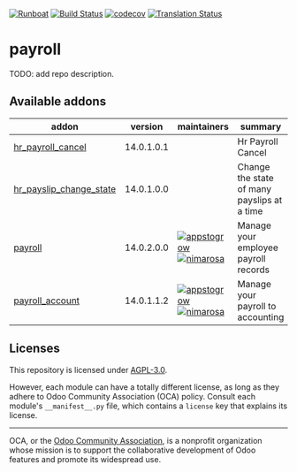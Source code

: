 
[![Runboat](https://img.shields.io/badge/runboat-Try%20me-875A7B.png)](https://runboat.odoo-community.org/builds?repo=OCA/payroll&target_branch=14.0)
[![Build Status](https://travis-ci.com/OCA/payroll.svg?branch=14.0)](https://travis-ci.com/OCA/payroll)
[![codecov](https://codecov.io/gh/OCA/payroll/branch/14.0/graph/badge.svg)](https://codecov.io/gh/OCA/payroll)
[![Translation Status](https://translation.odoo-community.org/widgets/payroll-14-0/-/svg-badge.svg)](https://translation.odoo-community.org/engage/payroll-14-0/?utm_source=widget)

<!-- /!\ do not modify above this line -->

# payroll

TODO: add repo description.

<!-- /!\ do not modify below this line -->

<!-- prettier-ignore-start -->

[//]: # (addons)

Available addons
----------------
addon | version | maintainers | summary
--- | --- | --- | ---
[hr_payroll_cancel](hr_payroll_cancel/) | 14.0.1.0.1 |  | Hr Payroll Cancel
[hr_payslip_change_state](hr_payslip_change_state/) | 14.0.1.0.0 |  | Change the state of many payslips at a time
[payroll](payroll/) | 14.0.2.0.0 | [![appstogrow](https://github.com/appstogrow.png?size=30px)](https://github.com/appstogrow) [![nimarosa](https://github.com/nimarosa.png?size=30px)](https://github.com/nimarosa) | Manage your employee payroll records
[payroll_account](payroll_account/) | 14.0.1.1.2 | [![appstogrow](https://github.com/appstogrow.png?size=30px)](https://github.com/appstogrow) [![nimarosa](https://github.com/nimarosa.png?size=30px)](https://github.com/nimarosa) | Manage your payroll to accounting

[//]: # (end addons)

<!-- prettier-ignore-end -->

## Licenses

This repository is licensed under [AGPL-3.0](LICENSE).

However, each module can have a totally different license, as long as they adhere to Odoo Community Association (OCA)
policy. Consult each module's `__manifest__.py` file, which contains a `license` key
that explains its license.

----
OCA, or the [Odoo Community Association](http://odoo-community.org/), is a nonprofit
organization whose mission is to support the collaborative development of Odoo features
and promote its widespread use.
